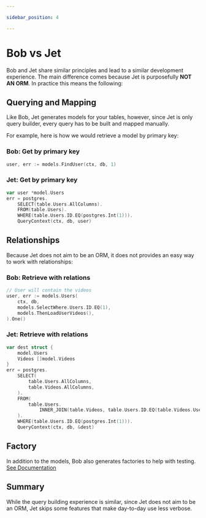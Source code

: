 ```yaml
---

sidebar_position: 4

---
```


# Bob vs Jet

Bob and Jet share similar principles and lead to a similar development experience. The main difference comes because Jet is purposefully **NOT AN ORM**.
In practice this means the following:

## Querying and Mapping

Like Bob, Jet generates models for your tables, however, since Jet is only query builder, every query has to be built and mapped manually.

For example, here is how we would retrieve a model by primary key:

### Bob: Get by primary key

```go
user, err := models.FindUser(ctx, db, 1)
```

### Jet: Get by primary key

```go
var user *model.Users
err = postgres.
    SELECT(table.Users.AllColumns).
    FROM(table.Users).
    WHERE(table.Users.ID.EQ(postgres.Int(1))).
    QueryContext(ctx, db, user)
```

## Relationships

Because Jet does not aim to be an ORM, it does not provides an easy way to work with relationships:

### Bob: Retrieve with relations

```go
// User will contain the videos
user, err := models.Users(
    ctx, db,
    models.SelectWhere.Users.ID.EQ(1),
    models.ThenLoadUserVideos(),
).One()
```

### Jet: Retrieve with relations

```go
var dest struct {
    model.Users
    Videos []model.Videos
}
err = postgres.
    SELECT(
        table.Users.AllColumns,
        table.Videos.AllColumns,
    ).
    FROM(
        table.Users.
            INNER_JOIN(table.Videos, table.Users.ID.EQ(table.Videos.UserID)),
    ).
    WHERE(table.Users.ID.EQ(postgres.Int(1))).
    QueryContext(ctx, db, &dest)
```

## Factory

In addition to the models, Bob also generates factories to help with testing. [See Documentation](../docs/code-generation/factories)

## Summary

While the query building experience is similar, since Jet does not aim to be an ORM, Jet skips some features that make day-to-day use less verbose.
